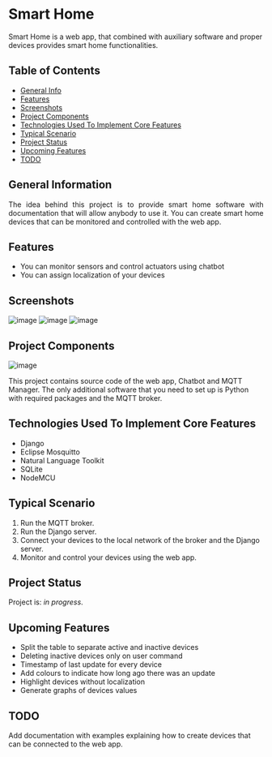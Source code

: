 # Smart Home
Smart Home is a web app, that combined with auxiliary software and proper devices provides smart home functionalities.


## Table of Contents
* [General Info](#general-information)
* [Features](#features)
* [Screenshots](#screenshots)
* [Project Components](#project-components)
* [Technologies Used To Implement Core Features](#technologies-used-to-implement-core-features)
* [Typical Scenario](#typical-scenario)
* [Project Status](#project-status)
* [Upcoming Features](#upcoming-features)
* [TODO](#todo)


## General Information
<div style="text-align: justify"> The idea behind this project is to provide smart home software with documentation that will allow anybody to use it. You can create smart home devices that can be monitored and controlled with the web app.
 </div>


## Features
- You can monitor sensors and control actuators using chatbot
- You can assign localization of your devices


## Screenshots
![image](https://github.com/kosmolub01/cwiczenia-z-gitem/assets/72302279/07739a90-ca0b-4ba0-9259-824b7f1c31fa)
![image](https://github.com/kosmolub01/cwiczenia-z-gitem/assets/72302279/7d9ceab3-507c-4ba6-a687-8106ed850a77)
![image](https://github.com/kosmolub01/cwiczenia-z-gitem/assets/72302279/2cefb99f-9e50-4c58-8a8f-ab8640bc1de6)


## Project Components
![image](https://github.com/kosmolub01/cwiczenia-z-gitem/assets/72302279/19860b0e-23a1-445b-9fd0-a1da8ee0f3ce)

This project contains source code of the web app, Chatbot and MQTT Manager. The only additional software that you need to set up is Python with required packages and the MQTT broker.


## Technologies Used To Implement Core Features
- Django
- Eclipse Mosquitto
- Natural Language Toolkit 
- SQLite
- NodeMCU

## Typical Scenario
1. Run the MQTT broker.
2. Run the Django server.
3. Connect your devices to the local network of the broker and the Django server.
4. Monitor and control your devices using the web app.


## Project Status
Project is: _in progress_.


## Upcoming Features
- Split the table to separate active and inactive devices
- Deleting inactive devices only on user command
- Timestamp of last update for every device
- Add colours to indicate how long ago there was an update
- Highlight devices without localization
- Generate graphs of devices values


## TODO
Add documentation with examples explaining how to create devices that can be connected to the web app.


